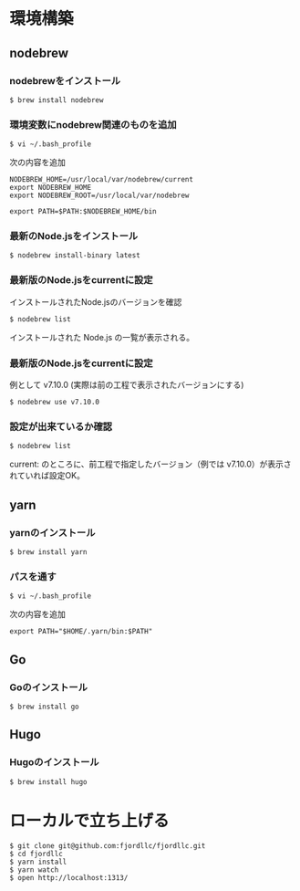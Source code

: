 # 環境構築

## nodebrew

### nodebrewをインストール

```
$ brew install nodebrew
```

### 環境変数にnodebrew関連のものを追加

```
$ vi ~/.bash_profile
```

次の内容を追加

```
NODEBREW_HOME=/usr/local/var/nodebrew/current
export NODEBREW_HOME
export NODEBREW_ROOT=/usr/local/var/nodebrew

export PATH=$PATH:$NODEBREW_HOME/bin
```

### 最新のNode.jsをインストール

```
$ nodebrew install-binary latest
```

### 最新版のNode.jsをcurrentに設定

インストールされたNode.jsのバージョンを確認

```
$ nodebrew list
```

インストールされた Node.js の一覧が表示される。

### 最新版のNode.jsをcurrentに設定

例として v7.10.0 (実際は前の工程で表示されたバージョンにする)

```
$ nodebrew use v7.10.0
```

### 設定が出来ているか確認

```
$ nodebrew list
```

current: のところに、前工程で指定したバージョン（例では v7.10.0）が表示されていれば設定OK。

## yarn

### yarnのインストール

```
$ brew install yarn
```

### パスを通す

```
$ vi ~/.bash_profile
```

次の内容を追加

```
export PATH="$HOME/.yarn/bin:$PATH"
```

## Go

### Goのインストール

```
$ brew install go
```

## Hugo

### Hugoのインストール

```
$ brew install hugo
```

# ローカルで立ち上げる

```
$ git clone git@github.com:fjordllc/fjordllc.git
$ cd fjordllc
$ yarn install
$ yarn watch
$ open http://localhost:1313/
```
